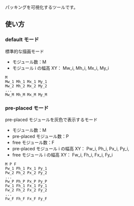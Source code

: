 パッキングを可視化するツールです。

## 使い方

### default モード

標準的な描画モード

- モジュール数：M
- モジュール i の幅高 XY： Mw_i, Mh_i, Mx_i, My_i

```
M
Mw_1 Mh_1 Mx_1 My_1
Mw_2 Mh_2 Mx_2 My_2
...
Mw_M Mh_M Mx_M My_M
```

### pre-placed モード

pre-placed モジュールを灰色で表示するモード

- モジュール数：M
- pre-placed モジュール数：P
- free モジュール数：F
- pre-placed モジュール i の幅高 XY： Pw_i, Ph_i, Px_i, Py_i,
- free モジュール i の幅高 XY： Fw_i, Fh_i, Fx_i, Fy_i

```
M P F
Pw_1 Ph_1 Px_1 Py_1
Pw_2 Ph_2 Px_2 Py_2
...
Pw_P Ph_P Px_P Py_P
Fw_1 Fh_1 Fx_1 Fy_1
Fw_2 Fh_2 Fx_2 Fy_2
...
Fw_F Fh_F Fx_F Fy_F
```

